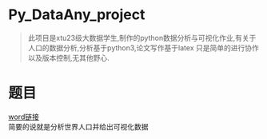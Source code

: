 # Py_DataAny_project
> 此项目是xtu23级大数据学生,制作的python数据分析与可视化作业,有关于人口的数据分析,分析基于python3,论文写作基于latex
> 只是简单的进行协作以及版本控制,无其他野心.

# 题目

[word链接](课程论文选题3.docx)  
简要的说就是分析世界人口并给出可视化数据
